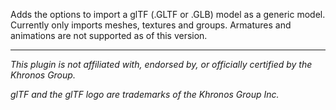 Adds the options to import a glTF (.GLTF or .GLB) model as a generic model.
Currently only imports meshes, textures and groups.
Armatures and animations are not supported as of this version.

<!-- // TODO: - Blockbench 5.0 or newer is required to import armatures. -->
<!-- // TODO: - The "Cameras" plugin *(by JannisX11)* is required to import cameras. -->

--------------------------------------------------------------------------------

*This plugin is not affiliated with, endorsed by, or officially certified by the Khronos Group.*

*glTF and the glTF logo are trademarks of the Khronos Group Inc.*
